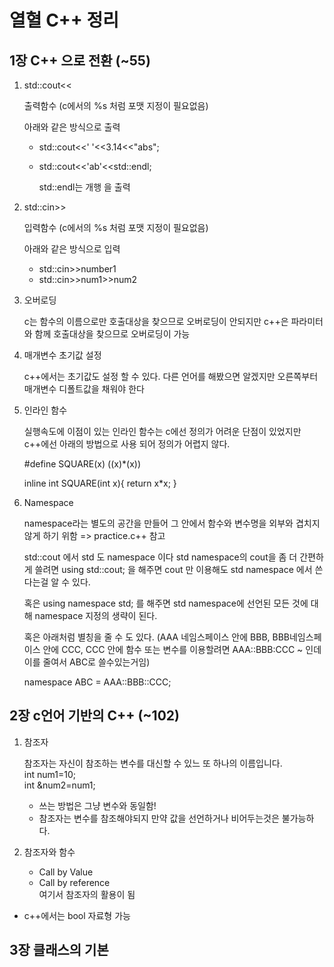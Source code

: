 # 열혈 C++ 정리

## 1장 C++ 으로 전환 (~55)

1. std::cout<< 

    출력함수 (c에서의 %s 처럼 포맷 지정이 필요없음)
    
    아래와 같은 방식으로 출력
    - std::cout<<'  '<<3.14<<"abs";
    - std::cout<<'ab'<<std::endl;

        std::endl는 개행 을 출력

2. std::cin>>
    
    입력함수 (c에서의 %s 처럼 포맷 지정이 필요없음)

    아래와 같은 방식으로 입력
    - std::cin>>number1
    - std::cin>>num1>>num2

3. 오버로딩

    c는 함수의 이름으로만 호출대상을 찾으므로 오버로딩이 안되지만 c++은 파라미터와 함께 호출대상을 찾으므로 오버로딩이 가능

4. 매개변수 초기값 설정

    c++에서는 초기값도 설정 할 수 있다. 다른 언어를 해봤으면 알겠지만 오른쪽부터 매개변수 디폴트값을 채워야 한다

5. 인라인 함수

    실행속도에 이점이 있는 인라인 함수는 c에선 정의가 어려운 단점이 있었지만 c++에선 아래의 방법으로 사용 되어 정의가 어렵지 않다.

    #define SQUARE(x) ((x)*(x))

    inline int SQUARE(int x){
        return x*x;
    }

6. Namespace

    namespace라는 별도의 공간을 만들어 그 안에서 함수와 변수명을 외부와 겹치지 않게 하기 위함
    => practice.c++ 참고

    std::cout 에서 std 도 namespace 이다 std namespace의 cout을 좀 더 간편하게 쓸려면 using std::cout; 을 해주면 cout 만 이용해도 std namespace 에서 쓴다는걸 알 수 있다.

    혹은 using namespace std; 를 해주면 std namespace에 선언된 모든 것에 대해 namespace 지정의 생략이 된다.

    혹은 아래처럼 별칭을 줄 수 도 있다. (AAA 네임스페이스 안에 BBB, BBB네임스페이스 안에 CCC, CCC 안에 함수 또는 변수를 이용할려면 AAA::BBB:CCC ~ 인데 이를 줄여서 ABC로 쓸수있는거임)

    namespace ABC = AAA::BBB::CCC; 

## 2장 c언어 기반의 C++ (~102)

1. 참조자

    참조자는 자신이 참조하는 변수를 대신할 수 있느 또 하나의 이름입니다.      
    int num1=10;  
    int &num2=num1;   
    - 쓰는 방법은 그냥 변수와 동일함!
    - 참조자는 변수를 참조해야되지 만약 값을 선언하거나 비어두는것은 불가능하다.

2. 참조자와 함수 
    
    - Call by Value
    - Call by reference     
      여기서 참조자의 활용이 됨





+ c++에서는 bool 자료형 가능

## 3장 클래스의 기본 